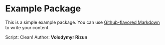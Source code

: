 # Example Package

This is a simple example package. You can use
[Github-flavored Markdown](https://guides.github.com/features/mastering-markdown/)
to write your content.

Script: Clean! Author: <b>Volodymyr Rizun</b>